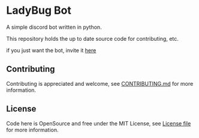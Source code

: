 # LadyBug Bot
A simple discord bot written in python.

This repository holds the up to date source code for contributing, etc.

if you just want the bot, invite it [here](link)

## Contributing
Contributing is appreciated and welcome, see [CONTRIBUTING.md](CONTRIBUTING.md) for more information.

## License
Code here is OpenSource and free under the MIT License, see [License file](LICENSE) for more information.